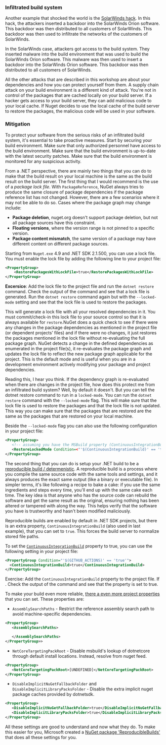 ### Infiltrated build system
Another example that shocked the world is the [SolarWinds hack](https://www.techtarget.com/whatis/feature/SolarWinds-hack-explained-Everything-you-need-to-know). In this hack, the attackers inserted a backdoor into the SolarWinds Orion software. This backdoor was then distributed to all customers of SolarWinds. This backdoor was then used to infiltrate the networks of the customers of SolarWinds.

In the SolarWinds case, attackers got access to the build system. They inserted malware into the build environment that was used to build the SolarWinds Orion software. This malware was then used to insert a backdoor into the SolarWinds Orion software. This backdoor was then distributed to all customers of SolarWinds.

All the other attacks that are described in this workshop are about your dependencies and how you can protect yourself from them. A supply chain attack on your build environment is a different kind of attack. You're not in control of the packages that are cached locally on your build server. If a hacker gets access to your build server, they can add malicious code to your local cache. If Nuget decides to use the local cache of the build server to restore the packages, the malicious code will be used in your software.

### Mitigation
To protect your software from the serious risks of an infiltrated build system, it's essential to take proactive measures. Start by securing your build environment. Make sure that only authorized personnel have access to the build environment. Make sure that the build environment is up-to-date with the latest security patches. Make sure that the build environment is monitored for any suspicious activity.

From a .NET perspective, there are mainly two things that you can do to make that the build result on your local machine is the same as the build result on the build server.
The first thing that I would recommend is the use of a *package lock file*. With `PackageReference`, NuGet always tries to produce the same closure of package dependencies if the package reference list has not changed. However, there are a few scenarios where it may not be able to do so. Cases where the package graph may change include:
- **Package deletion**, nuget.org doesn't support package deletion, but not all package sources have this constraint.
- **Floating versions**, where the version range is not pinned to a specific version.
- **Package content mismatch**, the same version of a package may have different content on different package sources.

Starting from `Nuget.exe` 4.9 and .NET SDK 2.1.500, you can use a lock file. 
You must enable the lock file by adding the following line to your project file:
```XML
<PropertyGroup>
    <RestorePackagesWithLockFile>true</RestorePackagesWithLockFile>
</PropertyGroup>
```

**Excersice**: Add the lock file to the project file and run the `dotnet restore` command. Check the output of the command and see that a lock file is generated. Run the `dotnet restore` command again but with the `--locked-mode` setting and see that the lock file is used to restore the packages.

This will generate a lock file with all your resolved dependencies in it. You must commit/check-in this lock file to your source control so that it is always available for `restore`.NuGet does a quick check to see if there were any changes in the package dependencies as mentioned in the project file (or dependent projects’ files) and if there were no changes, it just restores the packages mentioned in the lock file without re-evaluating the full package graph. NuGet detects a change in the defined dependencies as enumerated in the project file(s), it re-evaluates the package graph and updates the lock file to reflect the new package graph applicable for the project. This is the default mode and is useful when you are in a development environment actively modifying your package and project dependencies.

Reading this, I hear you think. If the dependency graph is re-evaluated when there are changes in the project file, how does this protect me from an infiltrated build system? Well, by default it doesn't. But you can tell the dotnet restore command to run in a `locked-mode`. You can run the `dotnet restore` command with the `--locked-mode` flag. This will make sure that the lock file is used to restore the packages and that the lock file is not updated. This way you can make sure that the packages that are restored are the same as the packages that are restored on your local machine.

Beside the `--locked-mode` flag you can also use the following configuration in your project file:
```XML
<PropertyGroup>
   <!-- assuming you have the MSBuild property (ContinuousIntegrationBuild) set to true -->
   <RestoreLockedMode Condition=<"'$(ContinuousIntegrationBuild)' == 'true'">true</RestoreLockedMode>
</PropertyGroup>
```

The second thing that you can do is setup your .NET build to be a [reproducible build / determenistic](https://reproducible-builds.org/). A reproducible build is a process where you compile the same source code with the same tools and settings, and it always produces the exact same output (like a binary or executable file). In simpler terms, it's like following a recipe to bake a cake: if you use the same ingredients and steps every time, you'll end up with the same cake each time. The key idea is that anyone who has the source code can rebuild the software and get the same result as the original, ensuring nothing has been altered or tampered with along the way. This helps verify that the software you have is trustworthy and hasn't been modified maliciously.

Reproducible builds are enabled by default in .NET SDK projects, but there is an extra property, `ContinuousIntegrationBuild` (also used in last example), that you can set to `true`. This forces the build server to normalize stored file paths.

To set the [`ContinuousIntegrationBuild`](https://learn.microsoft.com/en-us/dotnet/core/project-sdk/msbuild-props#continuousintegrationbuild) property to true, you can use the following setting in your project file:
```XML
<PropertyGroup Condition="'$(GITHUB_ACTIONS)' == 'true'">
  <ContinuousIntegrationBuild>true</ContinuousIntegrationBuild>
</PropertyGroup>
```

Exercise: Add the `ContinuousIntegrationBuild` property to the project file. If . Check the output of the command and see that the property is set to true.

To make your build even more reliable, [there a even more project properties](https://github.com/dotnet/reproducible-builds/blob/main/Documentation/Reproducible-MSBuild/Techniques/toc.md) that you can set. These properties are:

- `AssemblySearchPaths` - Restrict the reference assembly search path to avoid machine-specific dependencies.
```XML
<PropertyGroup>
   <AssemblySearchPaths>

   </AssemblySearchPaths>
</PropertyGroup>>
```

- `NetCoreTargetingPackRoot` - Disable msbuild's lookup of dotnetcore through default install locations. Instead, resolve from nuget feed.
```XML
<PropertyGroup>
   <NetCoreTargetingPackRoot>[UNDEFINED]</NetCoreTargetingPackRoot>
</PropertyGroup>
```

- `DisableImplicitNuGetFallbackFolder` and `DisableImplicitLibraryPacksFolder` - Disable the extra implicit nuget package caches provided by dotnetsdk.
```XML
<PropertyGroup>
   <DisableImplicitNuGetFallbackFolder>true</DisableImplicitNuGetFallbackFolder>
   <DisableImplicitLibraryPacksFolder>true</DisableImplicitLibraryPacksFolder>
</PropertyGroup>
```

All these settings are good to understand and now what they do. To make this easier for you, Microsoft created a [NuGet package 'ReproducibleBuilds'](https://github.com/dotnet/reproducible-builds/tree/main) that does all these settings for you.